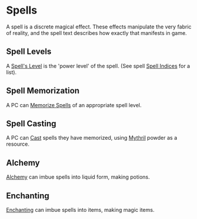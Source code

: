 # Spells

A spell is a discrete magical effect. These effects manipulate the very fabric of reality, and the spell text describes how exactly that manifests in game.

## Spell Levels

A [Spell's Level](../Spells/Spell%20Level.md) is the 'power level' of the spell. (See spell [Spell Indices](../Spells/Spells%20by%20Level/Spell%20Indices.md) for a list).

## Spell Memorization

A PC can [Memorize Spells](Spell%20Memorization.md) of an appropriate spell level.

## Spell Casting

A PC can [Cast](Spellcasting.md) spells they have memorized, using [Mythril](../Mythril.md) powder as a resource.

## Alchemy

[Alchemy](../Alchemy/Alchemy.md) can imbue spells into liquid form, making potions.

## Enchanting

[Enchanting](../Enchanting/Enchanting.md) can imbue spells into items, making magic items.
